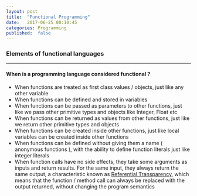 ```yaml
---
layout: post
title:  "Functional Programming"
date:   2017-06-25 00:10:45
categories: Programming
published:  false
---
```

### Elements of functional languages
***

#### When is a programming language considered functional ?

* When functions are treated as first class values / objects, just like any other variable
* When functions can be defined and stored in variables
* When functions can be passed as parameters to other functions, just like we pass other primitive types and objects like Integer, Float etc
* When functions can be returned as values from other functions, just like we return other primitive types and objects
* When functions can be created inside other functions, just like local variables can be created inside other functions
* When functions can be defined without giving them a name ( anonymous functions ), with the ability to define function literals just like integer literals
* When function calls have no side effects, they take some arguments as inputs and return results. For the same input, they always return the same output, a characteristic known as [Referential Transparency](https://en.wikipedia.org/wiki/Referential_transparency), which means that the function / method call can always be replaced with the output returned, without changing the program semantics
